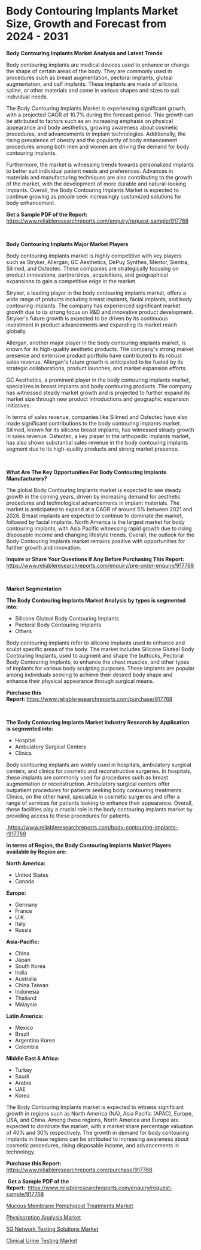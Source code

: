 <p><h1>Body Contouring Implants Market Size, Growth and Forecast from 2024 - 2031</h1></p><p><strong>Body Contouring Implants Market Analysis and Latest Trends</strong></p>
<p><p>Body contouring implants are medical devices used to enhance or change the shape of certain areas of the body. They are commonly used in procedures such as breast augmentation, pectoral implants, gluteal augmentation, and calf implants. These implants are made of silicone, saline, or other materials and come in various shapes and sizes to suit individual needs.</p><p>The Body Contouring Implants Market is experiencing significant growth, with a projected CAGR of 10.7% during the forecast period. This growth can be attributed to factors such as an increasing emphasis on physical appearance and body aesthetics, growing awareness about cosmetic procedures, and advancements in implant technologies. Additionally, the rising prevalence of obesity and the popularity of body enhancement procedures among both men and women are driving the demand for body contouring implants.</p><p>Furthermore, the market is witnessing trends towards personalized implants to better suit individual patient needs and preferences. Advances in materials and manufacturing techniques are also contributing to the growth of the market, with the development of more durable and natural-looking implants. Overall, the Body Contouring Implants Market is expected to continue growing as people seek increasingly customized solutions for body enhancement.</p></p>
<p><strong>Get a Sample PDF of the Report:&nbsp;</strong> <a href="https://www.reliableresearchreports.com/enquiry/request-sample/917768">https://www.reliableresearchreports.com/enquiry/request-sample/917768</a></p>
<p>&nbsp;</p>
<p><strong>Body Contouring Implants Major Market Players</strong></p>
<p><p>Body contouring implants market is highly competitive with key players such as Stryker, Allergan, GC Aesthetics, DePuy Synthes, Mentor, Sientra, Silimed, and Osteotec. These companies are strategically focusing on product innovations, partnerships, acquisitions, and geographical expansions to gain a competitive edge in the market.</p><p>Stryker, a leading player in the body contouring implants market, offers a wide range of products including breast implants, facial implants, and body contouring implants. The company has experienced significant market growth due to its strong focus on R&D and innovative product development. Stryker's future growth is expected to be driven by its continuous investment in product advancements and expanding its market reach globally.</p><p>Allergan, another major player in the body contouring implants market, is known for its high-quality aesthetic products. The company's strong market presence and extensive product portfolio have contributed to its robust sales revenue. Allergan's future growth is anticipated to be fueled by its strategic collaborations, product launches, and market expansion efforts.</p><p>GC Aesthetics, a prominent player in the body contouring implants market, specializes in breast implants and body contouring products. The company has witnessed steady market growth and is projected to further expand its market size through new product introductions and geographic expansion initiatives.</p><p>In terms of sales revenue, companies like Silimed and Osteotec have also made significant contributions to the body contouring implants market. Silimed, known for its silicone breast implants, has witnessed steady growth in sales revenue. Osteotec, a key player in the orthopedic implants market, has also shown substantial sales revenue in the body contouring implants segment due to its high-quality products and strong market presence.</p></p>
<p>&nbsp;</p>
<p><strong>What Are The Key Opportunities For Body Contouring Implants Manufacturers?</strong></p>
<p><p>The global Body Contouring Implants market is expected to see steady growth in the coming years, driven by increasing demand for aesthetic procedures and technological advancements in implant materials. The market is anticipated to expand at a CAGR of around 5% between 2021 and 2026. Breast implants are expected to continue to dominate the market, followed by facial implants. North America is the largest market for body contouring implants, with Asia Pacific witnessing rapid growth due to rising disposable income and changing lifestyle trends. Overall, the outlook for the Body Contouring Implants market remains positive with opportunities for further growth and innovation.</p></p>
<p><strong>Inquire or Share Your Questions If Any Before Purchasing This Report:</strong> <a href="https://www.reliableresearchreports.com/enquiry/pre-order-enquiry/917768">https://www.reliableresearchreports.com/enquiry/pre-order-enquiry/917768</a></p>
<p>&nbsp;</p>
<p><strong>Market Segmentation</strong></p>
<p><strong>The Body Contouring Implants Market Analysis by types is segmented into:</strong></p>
<p><ul><li>Silicone Gluteal Body Contouring Implants</li><li>Pectoral Body Contouring Implants</li><li>Others</li></ul></p>
<p><p>Body contouring implants refer to silicone implants used to enhance and sculpt specific areas of the body. The market includes Silicone Gluteal Body Contouring Implants, used to augment and shape the buttocks, Pectoral Body Contouring Implants, to enhance the chest muscles, and other types of implants for various body sculpting purposes. These implants are popular among individuals seeking to achieve their desired body shape and enhance their physical appearance through surgical means.</p></p>
<p><strong>Purchase this Report:&nbsp;</strong><a href="https://www.reliableresearchreports.com/purchase/917768">https://www.reliableresearchreports.com/purchase/917768</a></p>
<p>&nbsp;</p>
<p><strong>The Body Contouring Implants Market Industry Research by Application is segmented into:</strong></p>
<p><ul><li>Hospital</li><li>Ambulatory Surgical Centers</li><li>Clinics</li></ul></p>
<p><p>Body contouring implants are widely used in hospitals, ambulatory surgical centers, and clinics for cosmetic and reconstructive surgeries. In hospitals, these implants are commonly used for procedures such as breast augmentation or reconstruction. Ambulatory surgical centers offer outpatient procedures for patients seeking body contouring treatments. Clinics, on the other hand, specialize in cosmetic surgeries and offer a range of services for patients looking to enhance their appearance. Overall, these facilities play a crucial role in the body contouring implants market by providing access to these procedures for patients.</p></p>
<p><a href="https://www.reliableresearchreports.com/body-contouring-implants-r917768">&nbsp;https://www.reliableresearchreports.com/body-contouring-implants-r917768</a></p>
<p><strong>In terms of Region, the Body Contouring Implants Market Players available by Region are:</strong></p>
<p>
    <p> <strong> North America: </strong>
        <ul>
            <li>United States</li>
            <li>Canada</li>
        </ul>
        </p> 
    <p> <strong> Europe: </strong>
        <ul>
            <li>Germany</li>
            <li>France</li>
            <li>U.K.</li>
            <li>Italy</li>
            <li>Russia</li>
        </ul>
        </p> 
    <p> <strong> Asia-Pacific: </strong>
        <ul>
            <li>China</li>
            <li>Japan</li>
            <li>South Korea</li>
            <li>India</li>
            <li>Australia</li>
            <li>China Taiwan</li>
            <li>Indonesia</li>
            <li>Thailand</li>
            <li>Malaysia</li>
        </ul>
        </p> 
    <p> <strong> Latin America: </strong>
        <ul>
            <li>Mexico</li>
            <li>Brazil</li>
            <li>Argentina Korea</li>
            <li>Colombia</li>
        </ul>
        </p> 
    <p> <strong> Middle East & Africa: </strong>
        <ul>
            <li>Turkey</li>
            <li>Saudi</li>
            <li>Arabia</li>
            <li>UAE</li>
            <li>Korea</li>
        </ul>
    </p>
    </p>
<p><p>The Body Contouring Implants market is expected to witness significant growth in regions such as North America (NA), Asia Pacific (APAC), Europe, USA, and China. Among these regions, North America and Europe are expected to dominate the market, with a market share percentage valuation of 40% and 30% respectively. The growth in demand for body contouring implants in these regions can be attributed to increasing awareness about cosmetic procedures, rising disposable income, and advancements in technology.</p></p>
<p><strong>Purchase this Report: </strong><a href="https://www.reliableresearchreports.com/purchase/917768">https://www.reliableresearchreports.com/purchase/917768</a></p>
<p>&nbsp;<strong>Get a Sample PDF of the Report:&nbsp;&nbsp;</strong><a href="https://www.reliableresearchreports.com/enquiry/request-sample/917768">https://www.reliableresearchreports.com/enquiry/request-sample/917768</a></p>
<p><strong></strong></p>
<p><p><a href="https://github.com/cobainhalbaru1/Market-Research-Report-List-1/blob/main/mucous-membrane-pemphigoid-treatments-market.md">Mucous Membrane Pemphigoid Treatments Market</a></p><p><a href="https://github.com/edaunhshhs/Market-Research-Report-List-1/blob/main/physisorption-analysis-market.md">Physisorption Analysis Market</a></p><p><a href="https://github.com/carolinehamilton5656/Market-Research-Report-List-1/blob/main/5g-network-testing-solutions-market.md">5G Network Testing Solutions Market</a></p><p><a href="https://github.com/adriannay56456/Market-Research-Report-List-1/blob/main/clinical-urine-testing-market.md">Clinical Urine Testing Market</a></p></p>